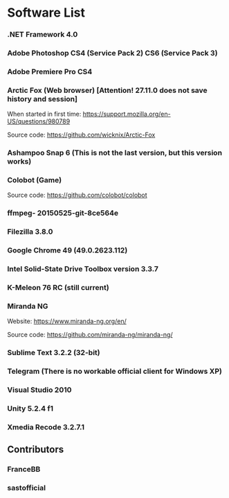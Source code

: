 # Software List

### .NET Framework 4.0

### Adobe Photoshop CS4 (Service Pack 2) CS6 (Service Pack 3)

### Adobe Premiere Pro CS4

### Arctic Fox (Web browser) [Attention! 27.11.0 does not save history and session]
  
  When started in first time: https://support.mozilla.org/en-US/questions/980789
  
  Source code: https://github.com/wicknix/Arctic-Fox

### Ashampoo Snap 6 (This is not the last version, but this version works)

### Colobot (Game)
  
  Source code: https://github.com/colobot/colobot

### ffmpeg- 20150525-git-8ce564e

### Filezilla 3.8.0

### Google Chrome 49 (49.0.2623.112)

### Intel Solid-State Drive Toolbox version 3.3.7

### K-Meleon 76 RC (still current) 

### Miranda NG
  
  Website: https://www.miranda-ng.org/en/
  
  Source code: https://github.com/miranda-ng/miranda-ng/
 
### Sublime Text 3.2.2 (32-bit)

### Telegram (There is no workable official client for Windows XP)

### Visual Studio 2010

### Unity 5.2.4 f1

### Xmedia Recode 3.2.7.1

## Contributors
### FranceBB
### sastofficial
